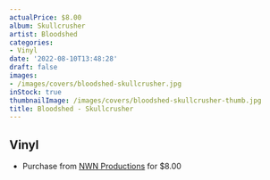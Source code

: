 ```yaml
---
actualPrice: $8.00
album: Skullcrusher
artist: Bloodshed
categories:
- Vinyl
date: '2022-08-10T13:48:28'
draft: false
images:
- /images/covers/bloodshed-skullcrusher.jpg
inStock: true
thumbnailImage: /images/covers/bloodshed-skullcrusher-thumb.jpg
title: Bloodshed - Skullcrusher
---
```


## Vinyl
* Purchase from [NWN Productions](http://shop.nwnprod.com/index.php?route=product/product&path=76&product_id=26210&sort=pd.name&order=ASC) for $8.00
